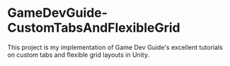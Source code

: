 # GameDevGuide-CustomTabsAndFlexibleGrid
This project is my implementation of Game Dev Guide's excellent tutorials on custom tabs and flexible grid layouts in Unity.
